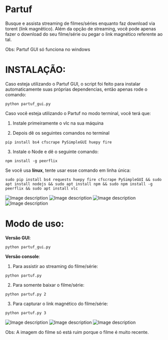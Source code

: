 # Partuf
Busque e assista streaming de filmes/séries enquanto faz download via torent (link magnêtico). 
Além da opção de streaming, você pode apenas fazer o download do seu filme/série ou pegar o link magnético referente ao tal.


Obs: Partuf GUI só funciona no windows


# INSTALAÇÃO:

Caso esteja utilizando o Partuf GUI, o script foi feito para instalar automaticamente suas próprias dependencias, então apenas rode o comando:
```
python partuf_gui.py
```

Caso você esteja utilizando o Partuf no modo terminal, você terá que:

1) Instale primeiramente o vlc na sua máquina

2) Depois dê os seguintes comandos no terminal 

```
pip install bs4 cfscrape PySimpleGUI huepy fire
```

3) Instale o Node e dê o seguinte comando: 
```
npm install -g peerflix
```

Se você usa **línux**, tente usar esse comando em linha única:

```sudo pip install bs4 requests huepy fire cfscrape PySimpleGUI && sudo apt install nodejs && sudo apt install npm && sudo npm install -g peerflix && sudo apt install vlc```



![Image description](https://user-images.githubusercontent.com/35049559/72764850-745d7000-3bc8-11ea-802a-f2cbb1f14887.png)
![Image description](https://user-images.githubusercontent.com/35049559/72764851-74f60680-3bc8-11ea-8261-49d0d0bec2eb.png)
![Image description](https://user-images.githubusercontent.com/35049559/72764852-74f60680-3bc8-11ea-96e2-8ba7e6059a53.png)
![Image description](https://user-images.githubusercontent.com/35049559/72764853-758e9d00-3bc8-11ea-8981-7ffb56e43260.png)


# Modo de uso:

**Versão GUI**:
```
python partuf_gui.py
```

**Versão console**:

1) Para assistir ao streaming do filme/série:
```
python partuf.py
```

2) Para somente baixar o filme/série: 
```
python partuf.py 2
```

3) Para capturar o link magnético do filme/série: 
```
python partuf.py 3
```

![Image description](https://scontent-gru1-1.xx.fbcdn.net/v/t1.0-9/82711125_2302878316478332_8732694773728542720_n.jpg?_nc_cat=108&_nc_ohc=k1Z8it6jqm8AX8dfsiA&_nc_ht=scontent-gru1-1.xx&oh=3ddb4b038b46109f3bc325f55add05b9&oe=5ED224D7)
![Image description](https://scontent-gru2-2.xx.fbcdn.net/v/t1.0-9/83492802_2302878519811645_1434146660249763840_n.jpg?_nc_cat=100&_nc_ohc=4Jr2K3LGlz8AX_b3Pxs&_nc_ht=scontent-gru2-2.xx&oh=a0c29f8df44f3f54a7f58a90b5f042b2&oe=5E95122B)
![Image description](https://scontent-gru2-2.xx.fbcdn.net/v/t1.0-9/s960x960/83670537_2302878536478310_4436259582460821504_o.jpg?_nc_cat=105&_nc_ohc=X_33nHmVspQAX9XEGLp&_nc_ht=scontent-gru2-2.xx&_nc_tp=1002&oh=df45726e789a61f293f951f107cea221&oe=5ECD9CE8)

Obs: A imagem do filme só está ruim porque o filme é muito recente. 


